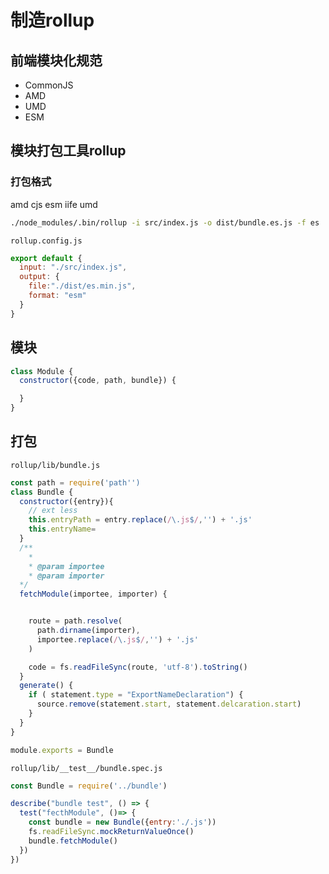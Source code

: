 # 制造rollup

## 前端模块化规范
- CommonJS
- AMD
- UMD
- ESM



## 模块打包工具rollup


### 打包格式
amd
cjs
esm
iife
umd

```bash
./node_modules/.bin/rollup -i src/index.js -o dist/bundle.es.js -f es
```



`rollup.config.js`

```js
export default {
  input: "./src/index.js",
  output: {
    file:"./dist/es.min.js",
    format: "esm"
  }
}
```



## 模块

```js
class Module {
  constructor({code, path, bundle}) {

  }
}


```



## 打包


`rollup/lib/bundle.js`

```js
const path = require('path'')
class Bundle {
  constructor({entry}){
    // ext less
    this.entryPath = entry.replace(/\.js$/,'') + '.js'
    this.entryName=
  }
  /**
    *
    * @param importee
    * @param importer
  */
  fetchModule(importee, importer) {


    route = path.resolve(
      path.dirname(importer),
      importee.replace(/\.js$/,'') + '.js'
    )

    code = fs.readFileSync(route, 'utf-8').toString()
  }
  generate() {
    if ( statement.type = "ExportNameDeclaration") {
      source.remove(statement.start, statement.delcaration.start)
    }
  }
}

module.exports = Bundle
```
`rollup/lib/__test__/bundle.spec.js`
```js
const Bundle = require('../bundle')

describe("bundle test", () => {
  test("fecthModule", ()=> {
    const bundle = new Bundle({entry:'./.js'))
    fs.readFileSync.mockReturnValueOnce()
    bundle.fetchModule()
  })
})
```
